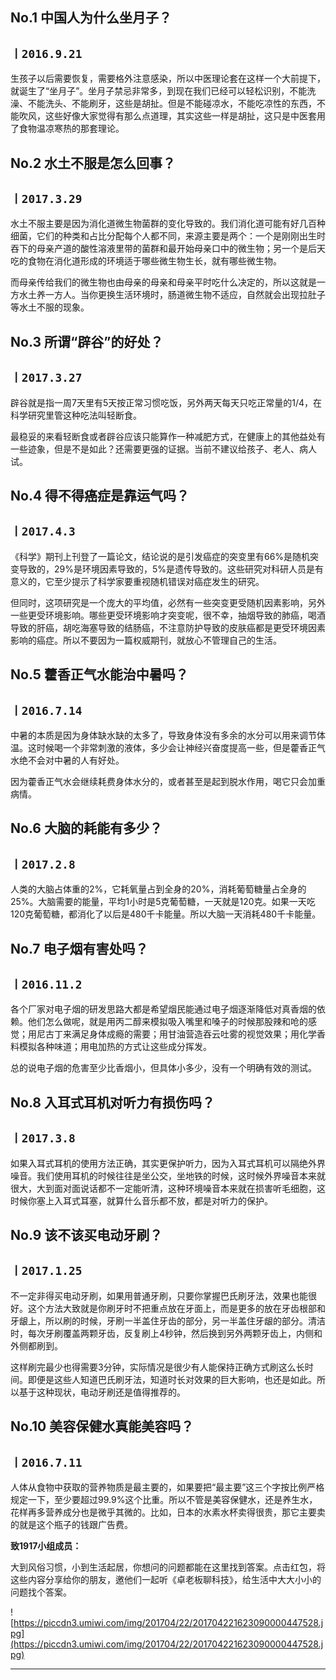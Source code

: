 ## No.1  中国人为什么坐月子？

## `丨2016.9.21`

生孩子以后需要恢复，需要格外注意感染，所以中医理论套在这样一个大前提下，就诞生了“坐月子”。坐月子禁忌非常多，到现在我们已经可以轻松识别，不能洗澡、不能洗头、不能刷牙，这些是胡扯。但是不能碰凉水，不能吃凉性的东西，不能吹风，这些好像大家觉得有那么点道理，其实这些一样是胡扯，这只是中医套用了食物温凉寒热的那套理论。

## No.2  水土不服是怎么回事？

## `丨2017.3.29`

水土不服主要是因为消化道微生物菌群的变化导致的。我们消化道可能有好几百种细菌，它们的种类和占比分配每个人都不同，来源主要是两个：一个是刚刚出生时吞下的母亲产道的酸性溶液里带的菌群和最开始母亲口中的微生物；另一个是后天吃的食物在消化道形成的环境适于哪些微生物生长，就有哪些微生物。

而母亲传给我们的微生物也由母亲的母亲和母亲平时吃什么决定的，所以这就是一方水土养一方人。当你更换生活环境时，肠道微生物不适应，自然就会出现拉肚子等水土不服的现象。

## No.3  所谓“辟谷”的好处？

## `丨2017.3.27`

辟谷就是指一周7天里有5天按正常习惯吃饭，另外两天每天只吃正常量的1/4，在科学研究里管这种吃法叫轻断食。

最稳妥的来看轻断食或者辟谷应该只能算作一种减肥方式，在健康上的其他益处有一些迹象，但是不是如此？还需要更强的证据。当前不建议给孩子、老人、病人试。

## No.4  得不得癌症是靠运气吗？

## `丨2017.4.3`

《科学》期刊上刊登了一篇论文，结论说的是引发癌症的突变里有66%是随机突变导致的，29%是环境因素导致的，5%是遗传导致的。这些研究对科研人员是有意义的，它至少提示了科学家要重视随机错误对癌症发生的研究。

但同时，这项研究是一个庞大的平均值，必然有一些突变更受随机因素影响，另外一些更受环境影响。哪些更受环境影响才突变呢，很不幸，抽烟导致的肺癌，喝酒导致的肝癌，胡吃海塞导致的结肠癌，不注意防护导致的皮肤癌都是更受环境因素影响的癌症。所以不要因为一篇权威期刊，就放心不管理自己的生活。

## No.5  藿香正气水能治中暑吗？

## `丨2016.7.14`

中暑的本质是因为身体缺水缺的太多了，导致身体没有多余的水分可以用来调节体温。这时候喝一个非常刺激的液体，多少会让神经兴奋度提高一些，但是藿香正气水绝不会对中暑的人有好处。

因为藿香正气水会继续耗费身体水分的，或者甚至是起到脱水作用，喝它只会加重病情。

## No.6  大脑的耗能有多少？

## `丨2017.2.8`

人类的大脑占体重的2%，它耗氧量占到全身的20%，消耗葡萄糖量占全身的25%。大脑需要的能量，平均1小时是5克葡萄糖，一天就是120克。如果一天吃120克葡萄糖，都消化了以后是480千卡能量。所以大脑一天消耗480千卡能量。

## No.7  电子烟有害处吗？

## `丨2016.11.2`

各个厂家对电子烟的研发思路大都是希望烟民能通过电子烟逐渐降低对真香烟的依赖。他们怎么做呢，就是用丙二醇来模拟吸入嘴里和嗓子的时候那股辣和呛的感觉；用尼古丁来满足身体成瘾的需要；用甘油营造吞云吐雾的视觉效果；用化学香料模拟各种味道；用电加热的方式让这些成分挥发。

总的说电子烟的危害至少比香烟小，但具体小多少，没有一个明确有效的测试。

## No.8  入耳式耳机对听力有损伤吗？

## `丨2017.3.8`

如果入耳式耳机的使用方法正确，其实更保护听力，因为入耳式耳机可以隔绝外界噪音。我们使用耳机的时候往往是坐公交，坐地铁的时候，这时候外界噪音本来就很大，大到面对面说话都不一定能听清，这种环境噪音本来就在损害听毛细胞，这时候你塞上入耳式耳塞，就算什么音乐都不放，都是对听力的保护。

## No.9  该不该买电动牙刷？

## `丨2017.1.25`

不一定非得买电动牙刷，如果用普通牙刷，只要你掌握巴氏刷牙法，效果也能很好。这个方法大致就是你刷牙时不把重点放在牙面上，而是更多的放在牙齿根部和牙龈上，所以刷的时候，牙刷一半盖住牙齿的部分，另一半盖住牙龈的部分。清洁时，每次牙刷覆盖两颗牙齿，反复刷上4秒钟，然后换到另外两颗牙齿上，内侧和外侧都刷到。

这样刷完最少也得需要3分钟，实际情况是很少有人能保持正确方式刷这么长时间。即便是这些人知道巴氏刷牙法，知道时长对效果的巨大影响，也还是如此。所以基于这种现状，电动牙刷还是值得推荐的。

## No.10  美容保健水真能美容吗？

## `丨2016.7.11`

人体从食物中获取的营养物质是最主要的，如果要把“最主要”这三个字按比例严格规定一下，至少要超过99.9%这个比重。所以不管是美容保健水，还是养生水，花样再多营养成分也是微乎其微的。比如，日本的水素水杯卖得很贵，那它主要卖的就是这个瓶子的钱跟广告费。

 **致1917小组成员：**

大到风俗习惯，小到生活起居，你想问的问题都能在这里找到答案。点击红包，将这些内容分享给你的朋友，邀他们一起听《卓老板聊科技》，给生活中大大小小的问题找个答案。

![https://piccdn3.umiwi.com/img/201704/22/201704221623090000447528.jpg](https://piccdn3.umiwi.com/img/201704/22/201704221623090000447528.jpg)

---
